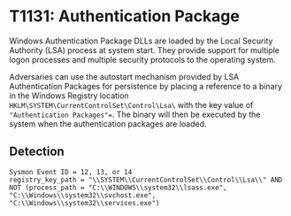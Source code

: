 # T1131: Authentication Package

Windows Authentication Package DLLs are loaded by the Local Security Authority (LSA) process at system start. They provide support for multiple logon processes and multiple security protocols to the operating system.

Adversaries can use the autostart mechanism provided by LSA Authentication Packages for persistence by placing a reference to a binary in the Windows Registry location ```HKLM\SYSTEM\CurrentControlSet\Control\Lsa\``` with the key value of ```"Authentication Packages"=```. The binary will then be executed by the system when the authentication packages are loaded.

## Detection
```
Sysmon Event ID = 12, 13, or 14
registry_key_path = "\\SYSTEM\\CurrentControlSet\\Control\\Lsa\\" AND 
NOT (process_path = "C:\\WINDOWS\\system32\\lsass.exe", "C:\\Windows\\system32\\svchost.exe", "C:\\Windows\\system32\\services.exe")
```
